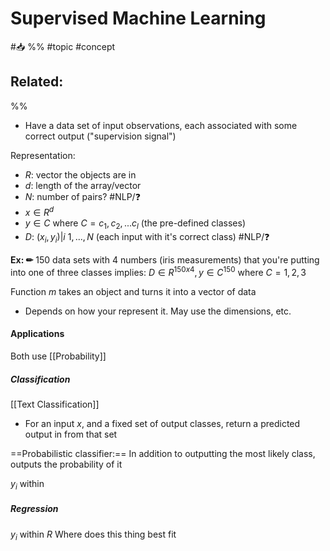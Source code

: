 # Supervised Machine Learning
#📥 
%%
#topic
#concept

**Related:**
-  

%%

- Have a data set of input observations, each associated with some correct output ("supervision signal")

Representation:
- $R$: vector the objects are in 
- $d$: length of the array/vector
- $N$: number of pairs? #NLP/❓ 
- $x \in R^d$
- $y \in C$ where $C = {c_1, c_2, ... c_l}$ (the pre-defined classes)
- $D$:  ${(x_i, y_i) | i \ 1, ... , N}$ (each input with it's correct class) #NLP/❓ 

**Ex: ✏**  150 data sets with 4 numbers (iris measurements) that you're putting into one of three classes implies: $D \in R^{150x4}, y \in C^150$ where $C = {1, 2, 3}$

Function $m$ takes an object and turns it into a vector of data
- Depends on how your represent it. May use the dimensions, etc. 

#### Applications
Both use [[Probability]]

##### Classification
[[Text Classification]]
- For an input $x$, and a fixed set of output classes, return a predicted output in from that set

==Probabilistic classifier:== In addition to outputting the most likely class, outputs the probability of it

$y_i$ within 

##### Regression
$y_i$ within $R$
Where does this thing best fit